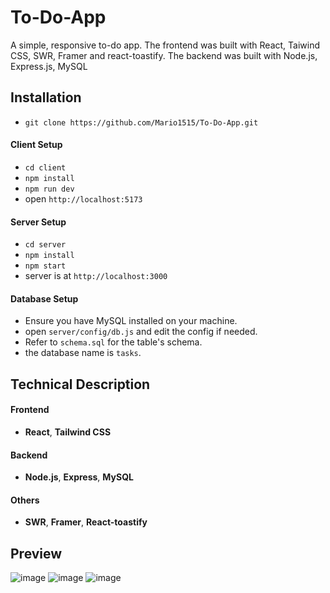 # To-Do-App
 A simple, responsive to-do app. The frontend was built with React, Taiwind CSS, SWR, Framer and react-toastify. The backend was built with Node.js, Express.js, MySQL
 
## Installation
- `git clone https://github.com/Mario1515/To-Do-App.git`

#### Client Setup
- `cd client`
- `npm install`
- `npm run dev`
- open `http://localhost:5173`

#### Server Setup
- `cd server`
- `npm install`
- `npm start`
- server is at `http://localhost:3000`

#### Database Setup
- Ensure you have MySQL installed on your machine. 
- open `server/config/db.js` and edit the config if needed.
- Refer to `schema.sql` for the table's schema.
- the database name is `tasks`.

## Technical Description

#### Frontend
- **React**, **Tailwind CSS**
#### Backend
- **Node.js**, **Express**, **MySQL** 
#### Others
-  **SWR**, **Framer**, **React-toastify**

## Preview
![image](https://github.com/user-attachments/assets/9e77d820-0b86-4cdb-bdf4-94621abe9f72)
![image](https://github.com/user-attachments/assets/22322dc5-68d1-4a8d-9086-f9a673bdc882)
![image](https://github.com/user-attachments/assets/543ec4c3-9e24-4d31-b953-371b87468663)



